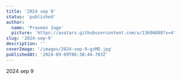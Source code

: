 ```yaml
---
title: '2024 sep 9'
status: 'published'
author:
  name: 'Praveen Juge'
  picture: 'https://avatars.githubusercontent.com/u/13696888?v=4'
slug: '2024-sep-9'
description: ''
coverImage: '/images/2024-sep-9-gzMD.jpg'
publishedAt: '2024-09-09T06:38:44.703Z'
---
```


2024 sep 9